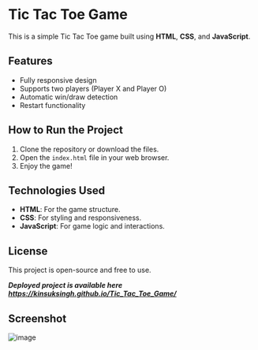 # Tic Tac Toe Game

This is a simple Tic Tac Toe game built using **HTML**, **CSS**, and **JavaScript**.

## Features
- Fully responsive design
- Supports two players (Player X and Player O)
- Automatic win/draw detection
- Restart functionality

## How to Run the Project

1. Clone the repository or download the files.
2. Open the `index.html` file in your web browser.
3. Enjoy the game!



## Technologies Used
- **HTML**: For the game structure.
- **CSS**: For styling and responsiveness.
- **JavaScript**: For game logic and interactions.

## License
This project is open-source and free to use.

***Deployed project is available here https://kinsuksingh.github.io/Tic_Tac_Toe_Game/***

## Screenshot
![image](https://github.com/user-attachments/assets/17d28762-fc3b-40ae-83bf-90d8b84b1859)


